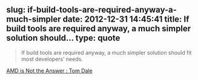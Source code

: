 slug: if-build-tools-are-required-anyway-a-much-simpler
date: 2012-12-31 14:45:41
title: If build tools are required anyway, a much simpler solution should...
type: quote
---

> If build tools are required anyway, a much simpler solution should fit most developers’ needs.

[AMD is Not the Answer : Tom Dale](http://tomdale.net/2012/01/amd-is-not-the-answer/)
